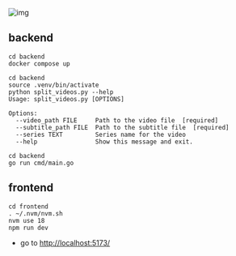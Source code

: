 ![img](https://c.tenor.com/ylMNO_634MQAAAAM/tenor.gif)

## backend

```
cd backend
docker compose up
```

```
cd backend
source .venv/bin/activate
python split_videos.py --help
Usage: split_videos.py [OPTIONS]

Options:
  --video_path FILE     Path to the video file  [required]
  --subtitle_path FILE  Path to the subtitle file  [required]
  --series TEXT         Series name for the video
  --help                Show this message and exit.
```

```
cd backend
go run cmd/main.go
```

## frontend

```
cd frontend
. ~/.nvm/nvm.sh
nvm use 18
npm run dev
```

- go to [http://localhost:5173/](http://localhost:5173/)

